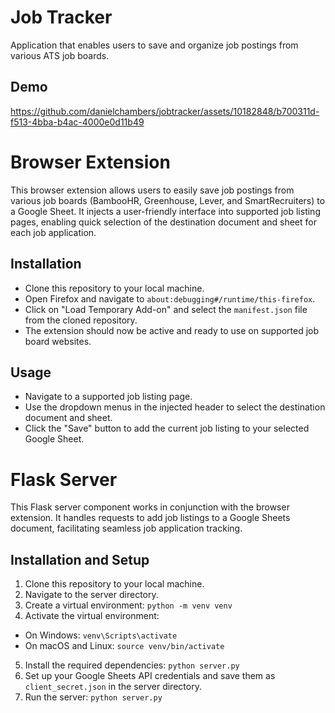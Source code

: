 # Job Tracker
Application that enables users to save and organize job postings from various ATS job boards.

## Demo

https://github.com/danielchambers/jobtracker/assets/10182848/b700311d-f513-4bba-b4ac-4000e0d11b49

# Browser Extension

This browser extension allows users to easily save job postings from various job boards (BambooHR, Greenhouse, Lever, and SmartRecruiters) to a Google Sheet. It injects a user-friendly interface into supported job listing pages, enabling quick selection of the destination document and sheet for each job application.

## Installation

- Clone this repository to your local machine.
- Open Firefox and navigate to `about:debugging#/runtime/this-firefox`.
- Click on "Load Temporary Add-on" and select the `manifest.json` file from the cloned repository.
- The extension should now be active and ready to use on supported job board websites.

## Usage

- Navigate to a supported job listing page.
- Use the dropdown menus in the injected header to select the destination document and sheet.
- Click the "Save" button to add the current job listing to your selected Google Sheet.

# Flask Server

This Flask server component works in conjunction with the browser extension. It handles requests to add job listings to a Google Sheets document, facilitating seamless job application tracking.

## Installation and Setup

1. Clone this repository to your local machine.
2. Navigate to the server directory.
3. Create a virtual environment: `python -m venv venv`
4. Activate the virtual environment:
- On Windows: `venv\Scripts\activate`
- On macOS and Linux: `source venv/bin/activate`
5. Install the required dependencies: `python server.py`
6. Set up your Google Sheets API credentials and save them as `client_secret.json` in the server directory.
7. Run the server: `python server.py`
  
